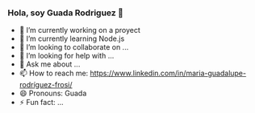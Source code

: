 ### Hola, soy Guada Rodriguez 👋

<!--
**pupefrosi/pupefrosi** is a ✨ _special_ ✨ repository because its `README.md` (this file) appears on your GitHub profile.
-->

- 🔭 I’m currently working on a proyect
- 🌱 I’m currently learning Node.js
- 👯 I’m looking to collaborate on ...
- 🤔 I’m looking for help with ...
- 💬 Ask me about ...
- 📫 How to reach me: https://www.linkedin.com/in/maria-guadalupe-rodríguez-frosi/
- 😄 Pronouns: Guada
- ⚡ Fun fact: ...

